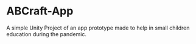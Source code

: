 # ABCraft-App
A simple Unity Project of an app prototype made to help in small children education during the pandemic.
